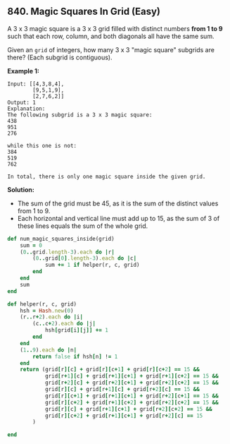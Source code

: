 ## 840. Magic Squares In Grid (Easy)
A 3 x 3 magic square is a 3 x 3 grid filled with distinct numbers **from 1 to 9** such that each row, column, and both diagonals all have the same sum.

Given an `grid` of integers, how many 3 x 3 "magic square" subgrids are there?  (Each subgrid is contiguous).

__Example 1:__
```
Input: [[4,3,8,4],
        [9,5,1,9],
        [2,7,6,2]]
Output: 1
Explanation:
The following subgrid is a 3 x 3 magic square:
438
951
276

while this one is not:
384
519
762

In total, there is only one magic square inside the given grid.
```
__Solution:__
- The sum of the grid must be 45, as it is the sum of the distinct values from 1 to 9.
- Each horizontal and vertical line must add up to 15, as the sum of 3 of these lines equals the sum of the whole grid.
```ruby
def num_magic_squares_inside(grid)
    sum = 0
    (0..grid.length-3).each do |r|
        (0..grid[0].length-3).each do |c|
            sum += 1 if helper(r, c, grid)
        end
    end
    sum
end

def helper(r, c, grid)
    hsh = Hash.new(0)
    (r..r+2).each do |i|
        (c..c+2).each do |j|
            hsh[grid[i][j]] += 1
        end
    end
    (1..9).each do |n|
        return false if hsh[n] != 1
    end
    return (grid[r][c] + grid[r][c+1] + grid[r][c+2] == 15 &&
            grid[r+1][c] + grid[r+1][c+1] + grid[r+1][c+2] == 15 &&
            grid[r+2][c] + grid[r+2][c+1] + grid[r+2][c+2] == 15 &&
            grid[r][c] + grid[r+1][c] + grid[r+2][c] == 15 &&
            grid[r][c+1] + grid[r+1][c+1] + grid[r+2][c+1] == 15 &&
            grid[r][c+2] + grid[r+1][c+2] + grid[r+2][c+2] == 15 &&
            grid[r][c] + grid[r+1][c+1] + grid[r+2][c+2] == 15 &&
            grid[r][c+2] + grid[r+1][c+1] + grid[r+2][c] == 15
        )

end
```

